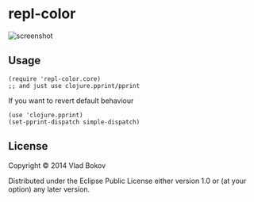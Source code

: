 # repl-color

![screenshot](https://raw.github.com/razum2um/repl-color/master/doc/screenshot.png)

## Usage

    (require 'repl-color.core)
    ;; and just use clojure.pprint/pprint

If you want to revert default behaviour

    (use 'clojure.pprint)
    (set-pprint-dispatch simple-dispatch)

## License

Copyright © 2014 Vlad Bokov

Distributed under the Eclipse Public License either version 1.0 or (at
your option) any later version.
